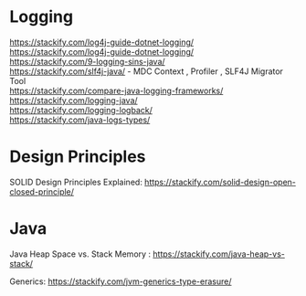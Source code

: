 # Logging
https://stackify.com/log4j-guide-dotnet-logging/  
https://stackify.com/log4j-guide-dotnet-logging/  
https://stackify.com/9-logging-sins-java/  
https://stackify.com/slf4j-java/   - MDC Context , Profiler , SLF4J Migrator Tool  
https://stackify.com/compare-java-logging-frameworks/  
https://stackify.com/logging-java/  
https://stackify.com/logging-logback/  
https://stackify.com/java-logs-types/  

# Design Principles
SOLID Design Principles Explained: https://stackify.com/solid-design-open-closed-principle/


# Java
Java Heap Space vs. Stack Memory : https://stackify.com/java-heap-vs-stack/

Generics:
  https://stackify.com/jvm-generics-type-erasure/
